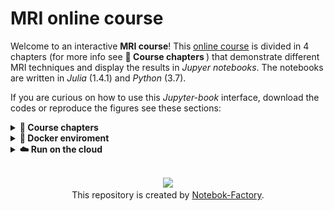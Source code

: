 # MRI online course

Welcome to an interactive **MRI course**! This [online course](https://notebook-factory.github.io/mri-course/intro.html) is divided in 4 chapters (for more info see 
<font> <b> 📕 Course chapters </b> </font>) that demonstrate different MRI techniques and display the results
in *Jupyer notebooks*. The notebooks are written in *Julia* (1.4.1) and *Python* (3.7).  

If you are curious on how to use this *Jupyter-book* interface, download the codes or reproduce the figures see these sections:

<details><summary><font> <b> 📕 Course chapters </b> </font> </summary><br>

**1: Sensitivity encoded MRI reconstruction**
- Preview: https://nbviewer.jupyter.org/github/nankueichen/education_SENSE_MRI/blob/main/main.ipynb
- Complete files: https://github.com/nankueichen/education_SENSE_MRI

**2: Magnitude and phase data processing for multi-TE gradient-echo MRI**
- Preview: https://nbviewer.jupyter.org/github/nankueichen/multi_TE_MRI/blob/main/main.ipynb
- Complete files: https://github.com/nankueichen/multi_TE_MRI

**3: DTI data processing**
- Preview: https://nbviewer.jupyter.org/github/nankueichen/education_DTI_processing/blob/main/main.ipynb
- Complete files: https://github.com/nankueichen/education_DTI_processing

**4: RF pulse design:**
- Preview: https://nbviewer.jupyter.org/github/sequintoa/BME639-RF/blob/master/Lab/RFPulse.ipynb
- Complete files: https://github.com/sequintoa/BME639-RF/tree/master/Lab

---
</details>

<details><summary><font><b>🐳 Docker enviroment</b> </font></summary><br>

Dockerfile for running a Docker image able to run [SoS](https://vatlab.github.io/sos-docs/) Jupyter notebooks (**Julia**: 1.4.1, **Python**: 3.7) 

**Run Docker locally** 


If you have Docker installed on your computer and running, you can run the code 
in the same environment described in this repository using `repo2docker`. 

1. Simply install `repo2docker` from pyPI: 
```
pip install jupyter-repo2docker
```
2. Run the following command in your terminal:
```
jupyter-repo2docker https://github.com/neurolibre/myelin-meta-analysis
```

After building (it might take a while!), it should output in your terminal 
something like:

```
Copy/paste this URL into your browser when you connect for the first time,
    to login with a token:
        http://0.0.0.0:36511/?token=f94f8fabb92e22f5bfab116c382b4707fc2cade56ad1ace0
```

This should start a Jupyter session on your browser and make all the resources 
you see when you [launch a Binder](https://mybinder.org/v2/gh/neurolibre/myelin-meta-analysis/master) for this repository. 

To re-use your container built by repo2docker, do the following: 

1. Run `docker images` command and copy the `IMAGE ID` to your clipboard 
2. Run the following command to start the container:
```
docker run -it --rm -p 8888:8888 `PASTE IMAGE ID HERE` jupyter notebook --ip 0.0.0.0
```
---
</details>

<details><summary><font><b>☁️ Run on the cloud </b> </font> </summary><br>

You can use <code> Live Code </code> or <code>Launch in Binder</code> buttons 
at the top of each page of the <a href="https://notebook-factory.github.io/mri-course/intro.html">Jupyter Book</a>.

Alternatively, you can start a Binder session by clicking the badge below: 

[![badge](https://raw.githubusercontent.com/Notebook-Factory/mri-course/8e3a28f4f0c9c32ee2f2b9df0055271ebcb91a9b/images/MRI-online.svg)](https://mybinder.org/v2/gh/zelenkastiot/mri-materials/HEAD)

---
</details>

<br>

<p align="center">
<img src="https://avatars3.githubusercontent.com/u/63861117?s=200&v=4" style="width:34px;"></img> <br>
This repository is created by <a href="https://github.com/Notebook-Factory">Notebok-Factory</a>. 
</p>
